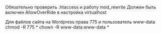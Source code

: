 Обязательно проверить .htaccess и работу mod_rewrite
Должен быть включен AllowOverRide в настройка virtualhost

Для файлов сайта на Wordpress права 775 и пользователь www-data
	chmod -R 775 *
	chown -R www-data:www-data *

